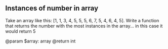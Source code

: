 ## Instances of number in array

Take an array like this: [1, 1, 3, 4, 5, 5, 5, 6, 7, 5, 4, 6, 4, 5]. Write a function that returns the number with the most instances in the array... in this case it would return 5

@param $array: array
@return int

